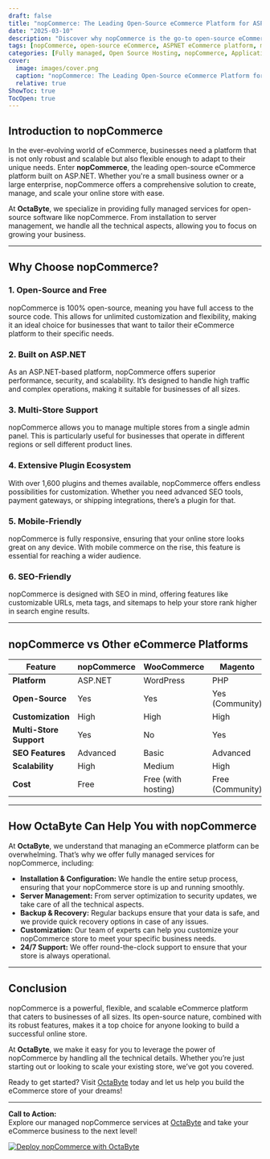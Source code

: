 ```yaml
---
draft: false
title: "nopCommerce: The Leading Open-Source eCommerce Platform for ASP.NET"
date: "2025-03-10"
description: "Discover why nopCommerce is the go-to open-source eCommerce platform for ASP.NET. Learn about its features, benefits, and how it compares to other eCommerce solutions. Perfect for businesses looking for a scalable, customizable, and fully managed eCommerce solution."
tags: [nopCommerce, open-source eCommerce, ASPNET eCommerce platform, managed eCommerce services, nopCommerce vs WooCommerce, nopCommerce vs Magento, scalable eCommerce solutions, customizable eCommerce platform, OctaByte managed services]
categories: [Fully managed, Open Source Hosting, nopCommerce, Applications, E Commerce]
cover:
  image: images/cover.png
  caption: "nopCommerce: The Leading Open-Source eCommerce Platform for ASP.NET"
  relative: true
ShowToc: true
TocOpen: true
---
```



## Introduction to nopCommerce

In the ever-evolving world of eCommerce, businesses need a platform that is not only robust and scalable but also flexible enough to adapt to their unique needs. Enter **nopCommerce**, the leading open-source eCommerce platform built on ASP.NET. Whether you're a small business owner or a large enterprise, nopCommerce offers a comprehensive solution to create, manage, and scale your online store with ease.

At **OctaByte**, we specialize in providing fully managed services for open-source software like nopCommerce. From installation to server management, we handle all the technical aspects, allowing you to focus on growing your business.

---

## Why Choose nopCommerce?

### 1. **Open-Source and Free**
nopCommerce is 100% open-source, meaning you have full access to the source code. This allows for unlimited customization and flexibility, making it an ideal choice for businesses that want to tailor their eCommerce platform to their specific needs.

### 2. **Built on ASP.NET**
As an ASP.NET-based platform, nopCommerce offers superior performance, security, and scalability. It’s designed to handle high traffic and complex operations, making it suitable for businesses of all sizes.

### 3. **Multi-Store Support**
nopCommerce allows you to manage multiple stores from a single admin panel. This is particularly useful for businesses that operate in different regions or sell different product lines.

### 4. **Extensive Plugin Ecosystem**
With over 1,600 plugins and themes available, nopCommerce offers endless possibilities for customization. Whether you need advanced SEO tools, payment gateways, or shipping integrations, there’s a plugin for that.

### 5. **Mobile-Friendly**
nopCommerce is fully responsive, ensuring that your online store looks great on any device. With mobile commerce on the rise, this feature is essential for reaching a wider audience.

### 6. **SEO-Friendly**
nopCommerce is designed with SEO in mind, offering features like customizable URLs, meta tags, and sitemaps to help your store rank higher in search engine results.

---

## nopCommerce vs Other eCommerce Platforms

| Feature                | nopCommerce          | WooCommerce         | Magento             | Shopify             |
|------------------------|----------------------|---------------------|---------------------|---------------------|
| **Platform**           | ASP.NET              | WordPress           | PHP                 | SaaS                |
| **Open-Source**        | Yes                  | Yes                 | Yes (Community)     | No                  |
| **Customization**      | High                 | High                | High                | Limited             |
| **Multi-Store Support**| Yes                  | No                  | Yes                 | Yes                 |
| **SEO Features**       | Advanced             | Basic               | Advanced            | Basic               |
| **Scalability**        | High                 | Medium              | High                | Medium              |
| **Cost**               | Free                 | Free (with hosting) | Free (Community)    | Subscription-based  |

---

## How OctaByte Can Help You with nopCommerce

At **OctaByte**, we understand that managing an eCommerce platform can be overwhelming. That’s why we offer fully managed services for nopCommerce, including:

- **Installation & Configuration:** We handle the entire setup process, ensuring that your nopCommerce store is up and running smoothly.
- **Server Management:** From server optimization to security updates, we take care of all the technical aspects.
- **Backup & Recovery:** Regular backups ensure that your data is safe, and we provide quick recovery options in case of any issues.
- **Customization:** Our team of experts can help you customize your nopCommerce store to meet your specific business needs.
- **24/7 Support:** We offer round-the-clock support to ensure that your store is always operational.

---

## Conclusion

nopCommerce is a powerful, flexible, and scalable eCommerce platform that caters to businesses of all sizes. Its open-source nature, combined with its robust features, makes it a top choice for anyone looking to build a successful online store.

At **OctaByte**, we make it easy for you to leverage the power of nopCommerce by handling all the technical details. Whether you’re just starting out or looking to scale your existing store, we’ve got you covered.

Ready to get started? Visit [OctaByte](https://octabyte.io) today and let us help you build the eCommerce store of your dreams!

---

**Call to Action:**  
Explore our managed nopCommerce services at [OctaByte](https://octabyte.io) and take your eCommerce business to the next level!

[![Deploy nopCommerce with OctaByte](/images/deploy-on-octabyte.png)](https://octabyte.io/fully-managed-open-source-services/applications/e-commerce/nopcommerce)